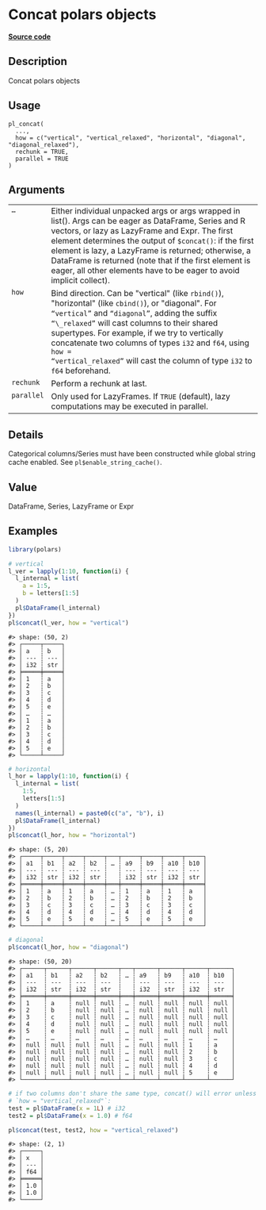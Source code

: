 

# Concat polars objects

[**Source code**](https://github.com/pola-rs/r-polars/tree/mkdocs-matrial-search-preview/R/functions__eager.R#L56)

## Description

Concat polars objects

## Usage

<pre><code class='language-R'>pl_concat(
  ...,
  how = c("vertical", "vertical_relaxed", "horizontal", "diagonal", "diagonal_relaxed"),
  rechunk = TRUE,
  parallel = TRUE
)
</code></pre>

## Arguments

<table>
<tr>
<td style="white-space: nowrap; font-family: monospace; vertical-align: top">
<code id="pl_concat_:_...">…</code>
</td>
<td>
Either individual unpacked args or args wrapped in list(). Args can be
eager as DataFrame, Series and R vectors, or lazy as LazyFrame and Expr.
The first element determines the output of
<code style="white-space: pre;">$concat()</code>: if the first element
is lazy, a LazyFrame is returned; otherwise, a DataFrame is returned
(note that if the first element is eager, all other elements have to be
eager to avoid implicit collect).
</td>
</tr>
<tr>
<td style="white-space: nowrap; font-family: monospace; vertical-align: top">
<code id="pl_concat_:_how">how</code>
</td>
<td>
Bind direction. Can be "vertical" (like <code>rbind()</code>),
"horizontal" (like <code>cbind()</code>), or "diagonal". For
<code>“vertical”</code> and <code>“diagonal”</code>, adding the suffix
<code>“\_relaxed”</code> will cast columns to their shared supertypes.
For example, if we try to vertically concatenate two columns of types
<code>i32</code> and <code>f64</code>, using <code>how =
“vertical_relaxed”</code> will cast the column of type <code>i32</code>
to <code>f64</code> beforehand.
</td>
</tr>
<tr>
<td style="white-space: nowrap; font-family: monospace; vertical-align: top">
<code id="pl_concat_:_rechunk">rechunk</code>
</td>
<td>
Perform a rechunk at last.
</td>
</tr>
<tr>
<td style="white-space: nowrap; font-family: monospace; vertical-align: top">
<code id="pl_concat_:_parallel">parallel</code>
</td>
<td>
Only used for LazyFrames. If <code>TRUE</code> (default), lazy
computations may be executed in parallel.
</td>
</tr>
</table>

## Details

Categorical columns/Series must have been constructed while global
string cache enabled. See <code>pl$enable_string_cache()</code>.

## Value

DataFrame, Series, LazyFrame or Expr

## Examples

``` r
library(polars)

# vertical
l_ver = lapply(1:10, function(i) {
  l_internal = list(
    a = 1:5,
    b = letters[1:5]
  )
  pl$DataFrame(l_internal)
})
pl$concat(l_ver, how = "vertical")
```

    #> shape: (50, 2)
    #> ┌─────┬─────┐
    #> │ a   ┆ b   │
    #> │ --- ┆ --- │
    #> │ i32 ┆ str │
    #> ╞═════╪═════╡
    #> │ 1   ┆ a   │
    #> │ 2   ┆ b   │
    #> │ 3   ┆ c   │
    #> │ 4   ┆ d   │
    #> │ 5   ┆ e   │
    #> │ …   ┆ …   │
    #> │ 1   ┆ a   │
    #> │ 2   ┆ b   │
    #> │ 3   ┆ c   │
    #> │ 4   ┆ d   │
    #> │ 5   ┆ e   │
    #> └─────┴─────┘

``` r
# horizontal
l_hor = lapply(1:10, function(i) {
  l_internal = list(
    1:5,
    letters[1:5]
  )
  names(l_internal) = paste0(c("a", "b"), i)
  pl$DataFrame(l_internal)
})
pl$concat(l_hor, how = "horizontal")
```

    #> shape: (5, 20)
    #> ┌─────┬─────┬─────┬─────┬───┬─────┬─────┬─────┬─────┐
    #> │ a1  ┆ b1  ┆ a2  ┆ b2  ┆ … ┆ a9  ┆ b9  ┆ a10 ┆ b10 │
    #> │ --- ┆ --- ┆ --- ┆ --- ┆   ┆ --- ┆ --- ┆ --- ┆ --- │
    #> │ i32 ┆ str ┆ i32 ┆ str ┆   ┆ i32 ┆ str ┆ i32 ┆ str │
    #> ╞═════╪═════╪═════╪═════╪═══╪═════╪═════╪═════╪═════╡
    #> │ 1   ┆ a   ┆ 1   ┆ a   ┆ … ┆ 1   ┆ a   ┆ 1   ┆ a   │
    #> │ 2   ┆ b   ┆ 2   ┆ b   ┆ … ┆ 2   ┆ b   ┆ 2   ┆ b   │
    #> │ 3   ┆ c   ┆ 3   ┆ c   ┆ … ┆ 3   ┆ c   ┆ 3   ┆ c   │
    #> │ 4   ┆ d   ┆ 4   ┆ d   ┆ … ┆ 4   ┆ d   ┆ 4   ┆ d   │
    #> │ 5   ┆ e   ┆ 5   ┆ e   ┆ … ┆ 5   ┆ e   ┆ 5   ┆ e   │
    #> └─────┴─────┴─────┴─────┴───┴─────┴─────┴─────┴─────┘

``` r
# diagonal
pl$concat(l_hor, how = "diagonal")
```

    #> shape: (50, 20)
    #> ┌──────┬──────┬──────┬──────┬───┬──────┬──────┬──────┬──────┐
    #> │ a1   ┆ b1   ┆ a2   ┆ b2   ┆ … ┆ a9   ┆ b9   ┆ a10  ┆ b10  │
    #> │ ---  ┆ ---  ┆ ---  ┆ ---  ┆   ┆ ---  ┆ ---  ┆ ---  ┆ ---  │
    #> │ i32  ┆ str  ┆ i32  ┆ str  ┆   ┆ i32  ┆ str  ┆ i32  ┆ str  │
    #> ╞══════╪══════╪══════╪══════╪═══╪══════╪══════╪══════╪══════╡
    #> │ 1    ┆ a    ┆ null ┆ null ┆ … ┆ null ┆ null ┆ null ┆ null │
    #> │ 2    ┆ b    ┆ null ┆ null ┆ … ┆ null ┆ null ┆ null ┆ null │
    #> │ 3    ┆ c    ┆ null ┆ null ┆ … ┆ null ┆ null ┆ null ┆ null │
    #> │ 4    ┆ d    ┆ null ┆ null ┆ … ┆ null ┆ null ┆ null ┆ null │
    #> │ 5    ┆ e    ┆ null ┆ null ┆ … ┆ null ┆ null ┆ null ┆ null │
    #> │ …    ┆ …    ┆ …    ┆ …    ┆ … ┆ …    ┆ …    ┆ …    ┆ …    │
    #> │ null ┆ null ┆ null ┆ null ┆ … ┆ null ┆ null ┆ 1    ┆ a    │
    #> │ null ┆ null ┆ null ┆ null ┆ … ┆ null ┆ null ┆ 2    ┆ b    │
    #> │ null ┆ null ┆ null ┆ null ┆ … ┆ null ┆ null ┆ 3    ┆ c    │
    #> │ null ┆ null ┆ null ┆ null ┆ … ┆ null ┆ null ┆ 4    ┆ d    │
    #> │ null ┆ null ┆ null ┆ null ┆ … ┆ null ┆ null ┆ 5    ┆ e    │
    #> └──────┴──────┴──────┴──────┴───┴──────┴──────┴──────┴──────┘

``` r
# if two columns don't share the same type, concat() will error unless we use
# `how = "vertical_relaxed"`:
test = pl$DataFrame(x = 1L) # i32
test2 = pl$DataFrame(x = 1.0) # f64

pl$concat(test, test2, how = "vertical_relaxed")
```

    #> shape: (2, 1)
    #> ┌─────┐
    #> │ x   │
    #> │ --- │
    #> │ f64 │
    #> ╞═════╡
    #> │ 1.0 │
    #> │ 1.0 │
    #> └─────┘
